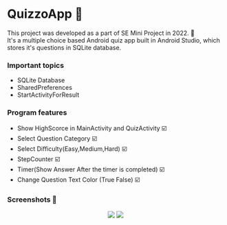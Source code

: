 # QuizzoApp 📝
This project was developed as a part of SE Mini Project in 2022. 🚀
<br> It's a multiple choice based Android quiz app built in Android Studio, which stores it's questions in SQLite database.

### Important topics
- SQLite Database
- SharedPreferences
- StartActivityForResult

### Program features
- Show HighScorce in MainActivity and QuizActivity ☑️
- Select Question Category ☑️
- Select Difficulty(Easy,Medium,Hard) ☑️
- StepCounter ☑️
- Timer(Show Answer After the timer is completed) ☑️
- Change Question Text Color (True False) ☑️

### Screenshots 📱

<div align="center">
<img src= https://github.com/saadii007/Crime-reporting-System/assets/126228618/76c44240-226d-4095-b2eb-b1d898ae91b6>
<img src= https://github.com/omidMirrajei/MultipleChoiceQuiz/blob/master/cs_2.png>
</div>
